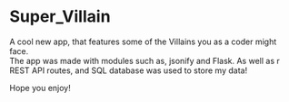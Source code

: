 # Super_Villain

A cool new app, that features some of the Villains you as a coder might face.  
The app was made with modules such as, jsonify and Flask.  As well as r REST API routes, and SQL database was used to store my  data!

Hope you enjoy! 
